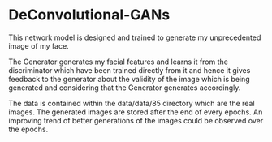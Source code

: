 # DeConvolutional-GANs
This network model is designed and trained to generate my unprecedented image of my face.

The Generator generates my facial features and learns it from the discriminator which have been trained directly from it 
and hence it gives feedback to the generator about the validity of the image which is being generated and considering that
the Generator generates accordingly.

The data is contained within the data/data/85 directory which are the real images.
The generated images are stored after the end of every epochs. An improving trend of better generations of the images
could be observed over the epochs.
